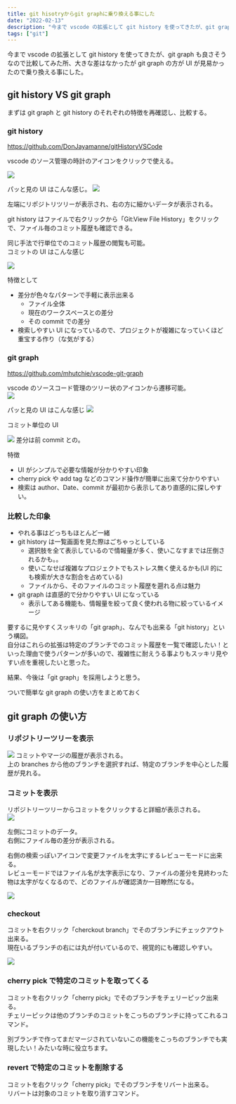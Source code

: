 ```yaml
---
title: git hisotryからgit graphに乗り換える事にした
date: "2022-02-13"
description: "今まで vscode の拡張として git history を使ってきたが、git graph も良さそうなので比較してみた所、大きな差はなかったが git graph の方が UI が見易かったので乗り換える事にした。"
tags: ["git"]
---
```


今まで vscode の拡張として git history を使ってきたが、git graph も良さそうなので比較してみた所、大きな差はなかったが git graph の方が UI が見易かったので乗り換える事にした。

## git history VS git graph

まずは git graph と git history のそれぞれの特徴を再確認し、比較する。

### git history

https://github.com/DonJayamanne/gitHistoryVSCode

vscode のソース管理の時計のアイコンをクリックで使える。

![](https://storage.googleapis.com/zenn-user-upload/7d4a3b940696-20220213.png)

パッと見の UI はこんな感じ。
![](https://storage.googleapis.com/zenn-user-upload/3f89ef8e148a-20220213.png)

左端にリポジトリツリーが表示され、右の方に細かいデータが表示される。

git history はファイルで右クリックから「Git:View File History」をクリックで、ファイル毎のコミット履歴も確認できる。

同じ手法で行単位でのコミット履歴の閲覧も可能。  
コミットの UI はこんな感じ

![](https://storage.googleapis.com/zenn-user-upload/1c51cca38c8e-20220213.png)

特徴として

- 差分が色々なパターンで手軽に表示出来る
  - ファイル全体
  - 現在のワークスペースとの差分
  - その commit での差分
- 検索しやすい UI になっているので、プロジェクトが複雑になっていくほど重宝する作り（な気がする）

### git graph

https://github.com/mhutchie/vscode-git-graph

vscode のソースコード管理のツリー状のアイコンから遷移可能。  
![](https://storage.googleapis.com/zenn-user-upload/7289ed18c056-20220213.png)

パッと見の UI はこんな感じ
![](https://storage.googleapis.com/zenn-user-upload/05a9dc0ff503-20220213.png)

コミット単位の UI

![](https://storage.googleapis.com/zenn-user-upload/dbb4c6734b20-20220213.png)
差分は前 commit との。

特徴

- UI がシンプルで必要な情報が分かりやすい印象
- cherry pick や add tag などのコマンド操作が簡単に出来て分かりやすい
- 検索は author、Date、commit が最初から表示してあり直感的に探しやすい。

### 比較した印象

- やれる事はどっちもほとんど一緒
- git history は一覧画面を見た際はごちゃっとしている
  - 選択肢を全て表示しているので情報量が多く、使いこなすまでは圧倒されるかも。。
  - 使いこなせば複雑なプロジェクトでもストレス無く使えるかも(UI 的にも検索が大きな割合を占めている)
  - ファイルから、そのファイルのコミット履歴を遡れる点は魅力
- git graph は直感的で分かりやすい UI になっている
  - 表示してある機能も、情報量を絞って良く使われる物に絞っているイメージ

要するに見やすくスッキリの「git graph」、なんでも出来る「git history」という構図。  
自分はこれらの拡張は特定のブランチでのコミット履歴を一覧で確認したい！といった理由で使うパターンが多いので、複雑性に耐えうる事よりもスッキリ見やすい点を重視したいと思った。

結果、今後は「git graph」を採用しようと思う。

ついで簡単な git graph の使い方をまとめておく

## git graph の使い方

### リポジトリーツリーを表示

![](https://storage.googleapis.com/zenn-user-upload/05a9dc0ff503-20220213.png)
コミットやマージの履歴が表示される。  
上の branches から他のブランチを選択すれば、特定のブランチを中心とした履歴が見れる。

### コミットを表示

リポジトリーツリーからコミットをクリックすると詳細が表示される。  
![](https://storage.googleapis.com/zenn-user-upload/dbb4c6734b20-20220213.png)

左側にコミットのデータ。  
右側にファイル毎の差分が表示される。

右側の検索っぽいアイコンで変更ファイルを太字にするレビューモードに出来る。  
レビューモードではファイル名が太字表示になり、ファイルの差分を見終わった物は太字がなくなるので、どのファイルが確認済か一目瞭然になる。

![](https://storage.googleapis.com/zenn-user-upload/44bbb550c643-20220213.png)

### checkout

コミットを右クリック「cherckout branch」でそのブランチにチェックアウト出来る。  
現在いるブランチの右には丸が付いているので、視覚的にも確認しやすい。

![](https://storage.googleapis.com/zenn-user-upload/568d906f5dd4-20220213.png)

### cherry pick で特定のコミットを取ってくる

コミットを右クリック「cherry pick」でそのブランチをチェリーピック出来る。  
チェリーピックは他のブランチのコミットをこっちのブランチに持ってこれるコマンド。

別ブランチで作ってまだマージされていないこの機能をこっちのブランチでも実現したい！みたいな時に役立ちます。

### revert で特定のコミットを削除する

コミットを右クリック「cherry pick」でそのブランチをリバート出来る。  
リバートは対象のコミットを取り消すコマンド。
